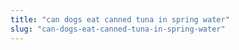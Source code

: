 ```yaml
---
title: "can dogs eat canned tuna in spring water"
slug: "can-dogs-eat-canned-tuna-in-spring-water"
---
```


